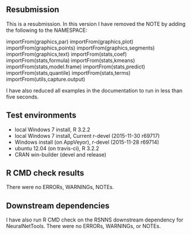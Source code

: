 ## Resubmission
This is a resubmission.  In this version I have removed the NOTE by adding the following to the NAMESPACE: 

importFrom(graphics,par)
importFrom(graphics,plot)
importFrom(graphics,points)
importFrom(graphics,segments)
importFrom(graphics,text)
importFrom(stats,coef)
importFrom(stats,formula)
importFrom(stats,kmeans)
importFrom(stats,model.frame)
importFrom(stats,predict)
importFrom(stats,quantile)
importFrom(stats,terms)
importFrom(utils,capture.output)

I have also reduced all examples in the documentation to run in less than five seconds.  

## Test environments
* local Windows 7 install, R 3.2.2 
* local Windows 7 install, Current r-devel (2015-11-30 r69717)
* Windows install (on AppVeyor), r-devel (2015-11-28 r69714)
* ubuntu 12.04 (on travis-ci), R 3.2.2
* CRAN win-builder (devel and release)

## R CMD check results
There were no ERRORs, WARNINGs, NOTEs.

## Downstream dependencies
I have also run R CMD check on the RSNNS downstream dependency for NeuralNetTools.  There were no ERRORs, WARNINGs, or NOTEs.